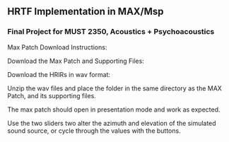 ## HRTF Implementation in MAX/Msp
### Final Project for MUST 2350, Acoustics + Psychoacoustics


Max Patch Download Instructions:

Download the Max Patch and Supporting Files:


Download the HRIRs in wav format:


Unzip the wav files and place the folder in the same directory as the MAX Patch, and its supporting files.

The max patch should open in presentation mode and work as expected. 

Use the two sliders two alter the azimuth and elevation of the simulated sound source, or cycle through the values with the buttons.
